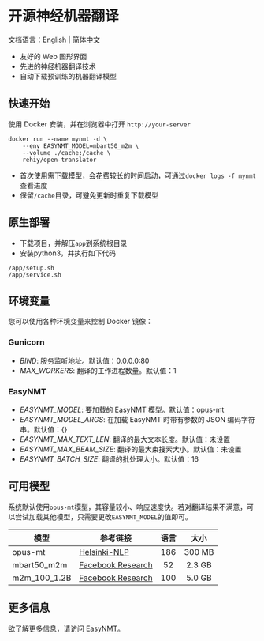 # 开源神经机器翻译

文档语言：[English](./README.md) | [简体中文](./README-zh.md)

- 友好的 Web 图形界面
- 先进的神经机器翻译技术
- 自动下载预训练的机器翻译模型

## 快速开始

使用 Docker 安装，并在浏览器中打开 `http://your-server`

```shell
docker run --name mynmt -d \
    --env EASYNMT_MODEL=mbart50_m2m \
    --volume ./cache:/cache \
    rehiy/open-translator
```

- 首次使用需下载模型，会花费较长的时间启动，可通过`docker logs -f mynmt`查看进度
- 保留`/cache`目录，可避免更新时重复下载模型

## 原生部署

- 下载项目，并解压`app`到系统根目录
- 安装python3，并执行如下代码

```shell
/app/setup.sh
/app/service.sh
```

## 环境变量

您可以使用各种环境变量来控制 Docker 镜像：

### Gunicorn

- *BIND*: 服务监听地址。默认值：0.0.0.0:80
- *MAX_WORKERS*: 翻译的工作进程数量。默认值：1

### EasyNMT

- *EASYNMT_MODEL*: 要加载的 EasyNMT 模型。默认值：opus-mt
- *EASYNMT_MODEL_ARGS*: 在加载 EasyNMT 时带有参数的 JSON 编码字符串。默认值：{}
- *EASYNMT_MAX_TEXT_LEN*: 翻译的最大文本长度。默认值：未设置
- *EASYNMT_MAX_BEAM_SIZE*: 翻译的最大束搜索大小。默认值：未设置
- *EASYNMT_BATCH_SIZE*: 翻译的批处理大小。默认值：16

## 可用模型

系统默认使用`opus-mt`模型，其容量较小、响应速度快。若对翻译结果不满意，可以尝试加载其他模型，只需要更改`EASYNMT_MODEL`的值即可。

| 模型         | 参考链接                                                                                  | 语言  |  大小  |
| ------------ | ----------------------------------------------------------------------------------------- | :---: | :----: |
| opus-mt      | [Helsinki-NLP](https://github.com/Helsinki-NLP/Opus-MT)                                   |  186  | 300 MB |
| mbart50_m2m  | [Facebook Research](https://github.com/pytorch/fairseq/tree/master/examples/multilingual) |  52   | 2.3 GB |
| m2m_100_1.2B | [Facebook Research](https://github.com/pytorch/fairseq/tree/master/examples/m2m_100)      |  100  | 5.0 GB |

## 更多信息

欲了解更多信息，请访问 [EasyNMT](https://github.com/UKPLab/EasyNMT)。